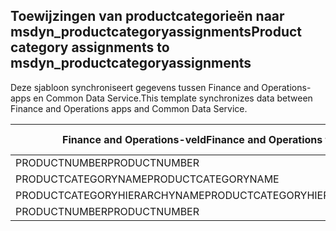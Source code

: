 ## <a name="product-category-assignments-to-msdyn_productcategoryassignments"></a><span data-ttu-id="2a9e8-101">Toewijzingen van productcategorieën naar msdyn_productcategoryassignments</span><span class="sxs-lookup"><span data-stu-id="2a9e8-101">Product category assignments to msdyn_productcategoryassignments</span></span>

<span data-ttu-id="2a9e8-102">Deze sjabloon synchroniseert gegevens tussen Finance and Operations-apps en Common Data Service.</span><span class="sxs-lookup"><span data-stu-id="2a9e8-102">This template synchronizes data between Finance and Operations apps and Common Data Service.</span></span>

<span data-ttu-id="2a9e8-103">Finance and Operations-veld</span><span class="sxs-lookup"><span data-stu-id="2a9e8-103">Finance and Operations field</span></span> | <span data-ttu-id="2a9e8-104">Toewijzingstype</span><span class="sxs-lookup"><span data-stu-id="2a9e8-104">Map type</span></span> | <span data-ttu-id="2a9e8-105">Ander Dynamics 365-veld</span><span class="sxs-lookup"><span data-stu-id="2a9e8-105">Other Dynamics 365 field</span></span> | <span data-ttu-id="2a9e8-106">Standaardwaarde</span><span class="sxs-lookup"><span data-stu-id="2a9e8-106">Default value</span></span>
---|---|---|---
<span data-ttu-id="2a9e8-107">PRODUCTNUMBER</span><span class="sxs-lookup"><span data-stu-id="2a9e8-107">PRODUCTNUMBER</span></span> | = | <span data-ttu-id="2a9e8-108">msdyn_globalproduct.msdyn_productnumber</span><span class="sxs-lookup"><span data-stu-id="2a9e8-108">msdyn_globalproduct.msdyn_productnumber</span></span> | 
<span data-ttu-id="2a9e8-109">PRODUCTCATEGORYNAME</span><span class="sxs-lookup"><span data-stu-id="2a9e8-109">PRODUCTCATEGORYNAME</span></span> | = | <span data-ttu-id="2a9e8-110">msdyn_productcategory.msdyn_name</span><span class="sxs-lookup"><span data-stu-id="2a9e8-110">msdyn_productcategory.msdyn_name</span></span> | 
<span data-ttu-id="2a9e8-111">PRODUCTCATEGORYHIERARCHYNAME</span><span class="sxs-lookup"><span data-stu-id="2a9e8-111">PRODUCTCATEGORYHIERARCHYNAME</span></span> | = | <span data-ttu-id="2a9e8-112">msdyn_productcategory.msdyn_hierarchy.msdyn_name</span><span class="sxs-lookup"><span data-stu-id="2a9e8-112">msdyn_productcategory.msdyn_hierarchy.msdyn_name</span></span> | 
<span data-ttu-id="2a9e8-113">PRODUCTNUMBER</span><span class="sxs-lookup"><span data-stu-id="2a9e8-113">PRODUCTNUMBER</span></span> | >> | <span data-ttu-id="2a9e8-114">msdyn_name</span><span class="sxs-lookup"><span data-stu-id="2a9e8-114">msdyn_name</span></span> | 
